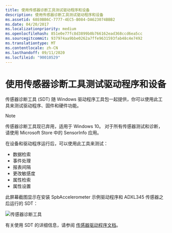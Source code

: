 ```yaml
---
title: 使用传感器诊断工具测试驱动程序和设备
description: 使用传感器诊断工具测试驱动程序和设备
ms.assetid: 68E0BB6C-7777-4EC5-B084-DA623074BBB2
ms.date: 04/20/2017
ms.localizationpriority: medium
ms.openlocfilehash: 851e0e77fc8d3899b0b766162ead368ccd6ea5cc
ms.sourcegitcommit: 937974aa9bbe0262a7ffe9631593fab48c4e7492
ms.translationtype: MT
ms.contentlocale: zh-CN
ms.lasthandoff: 09/11/2020
ms.locfileid: "90010529"
---
```

# <a name="use-the-sensors-diagnostic-tool-to-test-your-driver-and-device"></a>使用传感器诊断工具测试驱动程序和设备


传感器诊断工具 (SDT) 随 Windows 驱动程序工具包一起提供，你可以使用此工具来测试驱动程序、固件和硬件功能。

>[!NOTE]
> 传感器诊断工具现已弃用，适用于 Windows 10。 对于所有传感器测试和诊断，请使用 Microsoft Store 中的 SensorInfo 应用。

 

在设备和驱动程序运行后，可以使用此工具来测试：

-   数据检索
-   事件处理
-   报表间隔
-   更改敏感度
-   属性检索
-   属性设置

此屏幕截图显示在安装 SpbAccelerometer 示例驱动程序和 ADXL345 传感器之后运行的 SDT：

![传感器诊断工具](images/sdt2.png)

有关使用 SDT 的详细信息，请参阅 [传感器驱动程序文档](./index.md)。